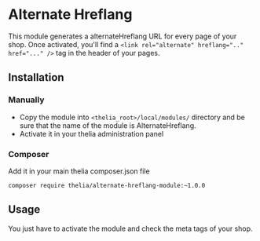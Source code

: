 # Alternate Hreflang

This module generates a alternateHreflang URL for every page of your shop. Once activated, you'll find a `<link rel="alternate" hreflang=".." href="..." />` tag in the header of your pages.

## Installation

### Manually

* Copy the module into ```<thelia_root>/local/modules/``` directory and be sure that the name of the module is AlternateHreflang.
* Activate it in your thelia administration panel

### Composer

Add it in your main thelia composer.json file

```
composer require thelia/alternate-hreflang-module:~1.0.0
```

## Usage

You just have to activate the module and check the meta tags of your shop.
